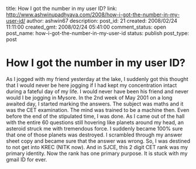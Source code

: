 title: How I got the number in my user ID?
link: http://www.ashwinupadhyaya.com/2008/how-i-got-the-number-in-my-user-id/
author: ashwin67
description: 
post_id: 21
created: 2008/02/24 11:11:00
created_gmt: 2008/02/24 05:41:00
comment_status: open
post_name: how-i-got-the-number-in-my-user-id
status: publish
post_type: post

# How I got the number in my user ID?

As I jogged with my friend yesterday at the lake, I suddenly got this thought that I would never be here jogging if I had kept my concentration intact during a fateful day of my life. I would never have been his friend and never would I be jogging in Mysore. In the 2nd week of May 2001 on a long awaited day, I started marking the answers. The subject was maths and it was the CET examination. The mind was trained to be a machine then. Even before the end of the stipulated time, I was done. As I came out of the hall with the entire 60 questions still hovering like planets around my head, an asteroid struck me with tremendous force. I suddenly became 100% sure that one of those planets was destroyed. I scrambled through my answer sheet copy and became sure that the answer was wrong. So, I was destined to not get into KREC (NITK now). And in SJCE, this 2 digit CET rank was my primary identity. Now the rank has one primary purpose. It is stuck with my gmail ID for ever.